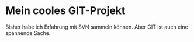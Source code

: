 # Mein cooles GIT-Projekt
Bisher habe ich Erfahrung mit SVN sammeln können. Aber GIT ist auch eine
spannende Sache.